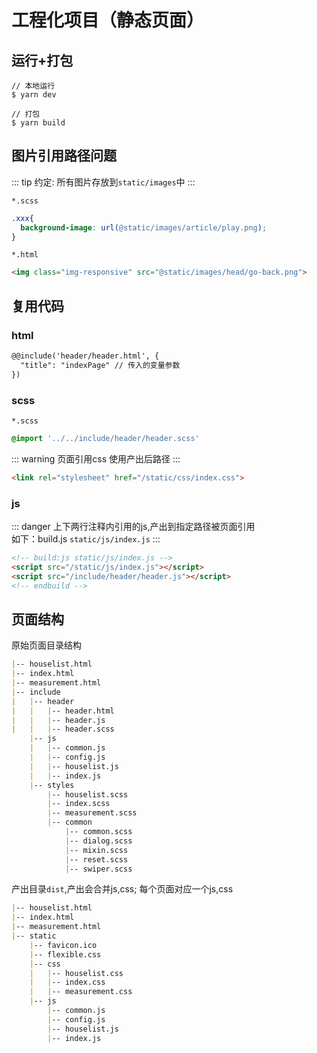# 工程化项目（静态页面）

## 运行+打包
```
// 本地运行
$ yarn dev 

// 打包
$ yarn build
```

## 图片引用路径问题
::: tip 约定:
所有图片存放到`static/images`中
:::

`*.scss`
```scss
.xxx{
  background-image: url(@static/images/article/play.png);
}
```
`*.html`
```html
<img class="img-responsive" src="@static/images/head/go-back.png">
```


## 复用代码

### html
```html
@@include('header/header.html', {
  "title": "indexPage" // 传入的变量参数
})
```

### scss
`*.scss`
```scss
@import '../../include/header/header.scss'
```
::: warning 页面引用css
使用产出后路径
:::
```html
<link rel="stylesheet" href="/static/css/index.css">
```

### js
::: danger 
上下两行注释内引用的js,产出到指定路径被页面引用 <br>
如下：build.js `static/js/index.js`
:::
```html
<!-- build:js static/js/index.js -->
<script src="/static/js/index.js"></script>
<script src="/include/header/header.js"></script>
<!-- endbuild -->
```
## 页面结构
原始页面目录结构
```md
|-- houselist.html
|-- index.html
|-- measurement.html
|-- include
|   |-- header
|   |   |-- header.html
|   |   |-- header.js
|   |   |-- header.scss
    |-- js
    |   |-- common.js
    |   |-- config.js
    |   |-- houselist.js
    |   |-- index.js
    |-- styles
        |-- houselist.scss
        |-- index.scss
        |-- measurement.scss
        |-- common
            |-- common.scss
            |-- dialog.scss
            |-- mixin.scss
            |-- reset.scss
            |-- swiper.scss

```
产出目录`dist`,产出会合并js,css;
每个页面对应一个js,css
```md
|-- houselist.html
|-- index.html
|-- measurement.html
|-- static
    |-- favicon.ico
    |-- flexible.css
    |-- css
    |   |-- houselist.css
    |   |-- index.css
    |   |-- measurement.css
    |-- js
        |-- common.js
        |-- config.js
        |-- houselist.js
        |-- index.js
```


